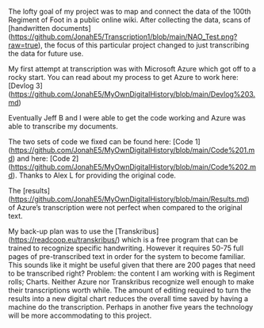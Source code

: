 The lofty goal of my project was to map and connect the data of the 100th Regiment of Foot in a public online wiki. After collecting the data, scans of [handwritten documents] (https://github.com/JonahE5/Transcription1/blob/main/NAO_Test.png?raw=true), the focus of this particular project changed to just transcribing the data for future use. 

My first attempt at transcription was with Microsoft Azure which got off to a rocky start. You can read about my process to get Azure to work here: [Devlog 3] (https://github.com/JonahE5/MyOwnDigitalHistory/blob/main/Devlog%203.md)

Eventually Jeff B and I were able to get the code working and Azure was able to transcribe my documents. 

The two sets of code we fixed can be found here: [Code 1] (https://github.com/JonahE5/MyOwnDigitalHistory/blob/main/Code%201.md) and here: [Code 2] (https://github.com/JonahE5/MyOwnDigitalHistory/blob/main/Code%202.md). Thanks to Alex L for providing the original code.

The [results] (https://github.com/JonahE5/MyOwnDigitalHistory/blob/main/Results.md) of Azure’s transcription were not perfect when compared to the original  text.

My back-up plan was to use the [Transkribus] (https://readcoop.eu/transkribus/) which is a free program that can be trained to recognize specific handwriting. However it requires 50-75 full pages of pre-transcribed text in order for the system to become familiar. This sounds like it might be useful given that there are 200 pages that need to be transcribed right? Problem: the content I am working with is Regiment rolls; Charts. Neither Azure nor Transkribus recognize well enough to make their transcriptions worth while. The amount of editing required to turn the results into a new digital chart reduces the overall time saved by having a machine do the transcription. Perhaps in another five years the technology will be more accommodating to this project.
